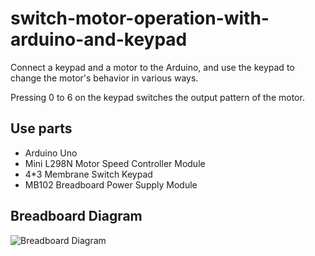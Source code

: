 # switch-motor-operation-with-arduino-and-keypad

Connect a keypad and a motor to the Arduino, and use the keypad to change the motor's behavior in various ways.

Pressing 0 to 6 on the keypad switches the output pattern of the motor.


## Use parts

* Arduino Uno
* Mini L298N Motor Speed Controller Module
* 4*3 Membrane Switch Keypad
* MB102 Breadboard Power Supply Module

## Breadboard Diagram

![Breadboard Diagram](https://cdn-ak.f.st-hatena.com/images/fotolife/i/isinsin/20210223/20210223134519.png)


